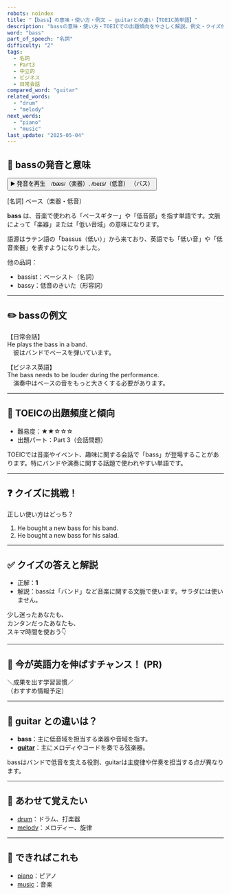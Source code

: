 ```yaml
---
robots: noindex
title: "【bass】の意味・使い方・例文 ― guitarとの違い【TOEIC英単語】"
description: "bassの意味・使い方・TOEICでの出題傾向をやさしく解説。例文・クイズ付きでguitarとの違いもわかりやすく学べます。"
word: "bass"
part_of_speech: "名詞"
difficulty: "2"
tags:
  - 名詞
  - Part3
  - 中立的
  - ビジネス
  - 日常会話
compared_word: "guitar"
related_words:
  - "drum"
  - "melody"
next_words:
  - "piano"
  - "music"
last_update: "2025-05-04"
---
```


## 🔰 bassの発音と意味

<button class="play-audio" onclick="playTTS('bass')">
  <span class="play-audio-main">
    ▶️ 発音を再生　/bæs/（楽器）, /beɪs/（低音）
  </span>
  <span class="play-audio-sub">
    （バス）
  </span>
</button>

[名詞] ベース（楽器・低音）

**bass** は、音楽で使われる「ベースギター」や「低音部」を指す単語です。文脈によって「楽器」または「低い音域」の意味になります。

語源はラテン語の「bassus（低い）」から来ており、英語でも「低い音」や「低音楽器」を表すようになりました。

他の品詞：  
- bassist：ベーシスト（名詞）
- bassy：低音のきいた（形容詞）

---

## ✏️ bassの例文

【日常会話】  
He plays the bass in a band.  
　彼はバンドでベースを弾いています。

【ビジネス英語】  
The bass needs to be louder during the performance.  
　演奏中はベースの音をもっと大きくする必要があります。

---

## 🎯 TOEICの出題頻度と傾向

- 難易度：★★☆☆☆
- 出題パート：Part 3（会話問題）

TOEICでは音楽やイベント、趣味に関する会話で「bass」が登場することがあります。特にバンドや演奏に関する話題で使われやすい単語です。

---

## ❓ クイズに挑戦！

正しい使い方はどっち？

1. He bought a new bass for his band.  
2. He bought a new bass for his salad.

---

## ✅ クイズの答えと解説

- 正解：**1**
- 解説：bassは「バンド」など音楽に関する文脈で使います。サラダには使いません。

少し迷ったあなたも、  
カンタンだったあなたも、  
スキマ時間を使おう👇️

---

## 🚀 今が英語力を伸ばすチャンス！ (PR)

<div class="info-center">
＼成果を出す学習習慣／<br>  
（おすすめ情報予定）
</div>

---

## 🤔  guitar との違いは？

- **bass**：主に低音域を担当する楽器や音域を指す。
- **[guitar](/word/guitar/)**：主にメロディやコードを奏でる弦楽器。

bassはバンドで低音を支える役割、guitarは主旋律や伴奏を担当する点が異なります。

---

## 🧩 あわせて覚えたい

- [drum](/word/drum/)：ドラム、打楽器
- [melody](/word/melody/)：メロディー、旋律

---

## 📖 できればこれも

- [piano](/word/piano/)：ピアノ
- [music](/word/music/)：音楽

<!-- cvid: aid17_bid26 -->
